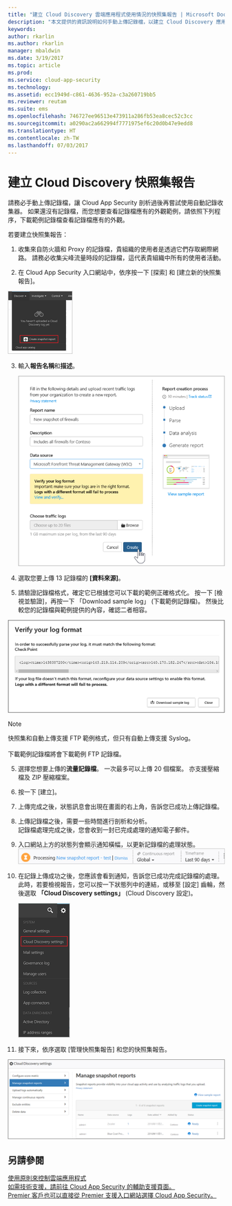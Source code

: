 ```yaml
---
title: "建立 Cloud Discovery 雲端應用程式使用情況的快照集報告 | Microsoft Docs"
description: "本文提供的資訊說明如何手動上傳記錄檔，以建立 Cloud Discovery 應用程式的快照集報告。"
keywords: 
author: rkarlin
ms.author: rkarlin
manager: mbaldwin
ms.date: 3/19/2017
ms.topic: article
ms.prod: 
ms.service: cloud-app-security
ms.technology: 
ms.assetid: ecc1949d-c861-4636-952a-c3a260719bb5
ms.reviewer: reutam
ms.suite: ems
ms.openlocfilehash: 746727ee96513e473911a286fb53ea8cec52c3cc
ms.sourcegitcommit: a0290ac2a662994f7771975ef6c20d0b47e9edd8
ms.translationtype: HT
ms.contentlocale: zh-TW
ms.lasthandoff: 07/03/2017
---
```

# <a name="create-snapshot-cloud-discovery-reports"></a>建立 Cloud Discovery 快照集報告
請務必手動上傳記錄檔，讓 Cloud App Security 剖析過後再嘗試使用自動記錄收集器。
如果還沒有記錄檔，而您想要查看記錄檔應有的外觀範例，請依照下列程序，下載範例記錄檔查看記錄檔應有的外觀。


若要建立快照集報告：
  
1.  收集來自防火牆和 Proxy 的記錄檔，貴組織的使用者是透過它們存取網際網路。 請務必收集尖峰流量時段的記錄檔，這代表貴組織中所有的使用者活動。  
  
2.  在 Cloud App Security 入口網站中，依序按一下 [探索] 和 [建立新的快照集報告]。  
  
   ![建立新的快照集報告](./media/create-new-snapshot-report.png)
     
3.  輸入**報告名稱**和**描述**。
  
     ![新的快照集報告](./media/new-snapshot-report.png) 

4.  選取您要上傳 13 記錄檔的 **[資料來源]**。  
  
5. 請驗證記錄檔格式，確定它已根據您可以下載的範例正確格式化。 按一下 [檢視並驗證]，再按一下 「Download sample log」 (下載範例記錄檔)。 然後比較您的記錄檔與範例提供的內容，確認二者相容。 

 ![驗證記錄檔格式](./media/cloud-discovery-snapshot-verify.png)  

  > [!NOTE]
  > 快照集和自動上傳支援 FTP 範例格式，但只有自動上傳支援 Syslog。<br></br>
下載範例記錄檔將會下載範例 FTP 記錄檔。


5.  選擇您想要上傳的**流量記錄檔**。 一次最多可以上傳 20 個檔案。 亦支援壓縮檔及 ZIP 壓縮檔案。  
  
6.  按一下 [建立]。  

7.  上傳完成之後，狀態訊息會出現在畫面的右上角，告訴您已成功上傳記錄檔。  
  
8.  上傳記錄檔之後，需要一些時間進行剖析和分析。  
記錄檔處理完成之後，您會收到一封已完成處理的通知電子郵件。 
  
9. 入口網站上方的狀態列會顯示通知橫幅，以更新記錄檔的處理狀態。  
![處理記錄檔的功能表列](./media/processing-log-file-menu-bar.png) 
   
10. 在記錄上傳成功之後，您應該會看到通知，告訴您已成功完成記錄檔的處理。 此時，若要檢視報告，您可以按一下狀態列中的連結，或移至 [設定] 齒輪，然後選取 **「Cloud Discovery settings」** (Cloud Discovery 設定)。   
  
     ![探索設定索引標籤](./media/discovery-settings-tab.png)
11. 接下來，依序選取 [管理快照集報告] 和您的快照集報告。
 
![快照報告管理](./media/snapshot-report-managment.png)

  
      
## <a name="see-also"></a>另請參閱  
[使用原則來控制雲端應用程式](control-cloud-apps-with-policies.md)   
[如需技術支援，請前往 Cloud App Security 的輔助支援頁面。](http://support.microsoft.com/oas/default.aspx?prid=16031)   
[Premier 客戶也可以直接從 Premier 支援入口網站選擇 Cloud App Security。](https://premier.microsoft.com/)  
    
      
  